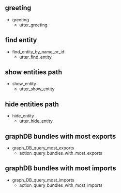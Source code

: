 ## greeting
* greeting
  - utter_greeting

## find entity
* find_entity_by_name_or_id
  - utter_find_entity

## show entities path
* show_entity
  - utter_show_entity

## hide entities path
* hide_entity
  - utter_hide_entity

## graphDB bundles with most exports
* graph_DB_query_most_exports
  - action_query_bundles_with_most_exports

## graphDB bundles with most imports
* graph_DB_query_most_imports
  - action_query_bundles_with_most_imports
